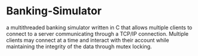 # Banking-Simulator

a multithreaded banking simulator written in C that allows multiple clients to connect
to a server communicating through a TCP/IP connection. Multiple clients may connect at a time and interact with their account while
maintaining the integrity of the data through mutex locking.
